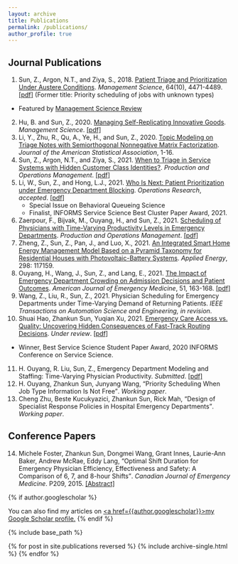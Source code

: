```yaml
---
layout: archive
title: Publications
permalink: /publications/
author_profile: true
---
```


## Journal Publications

1. Sun, Z., Argon, N.T., and Ziya, S., 2018. [Patient Triage and Prioritization Under Austere Conditions](https://doi.org/10.1287/mnsc.2017.2855). _Management Science_, 64(10), 4471-4489. [\[pdf\]](/files/Sun-Argon-Ziya_Final.pdf) (Former title: Priority scheduling of jobs with unknown types)
  * Featured by <a href="https://www.informs.org/Blogs/ManSci-Blogs/Management-Science-Review/Patient-Triage-and-Prioritization-Under-Austere-Conditions" style="color: inherit;">Management Science Review</a>
2. Hu, B. and Sun, Z., 2020. [Managing Self-Replicating Innovative Goods](https://doi.org/10.1287/mnsc.2020.3936). _Management Science_. [\[pdf\]](/files/MS-replication-final.pdf)
3. Li, Y., Zhu, R., Qu, A., Ye, H., and Sun, Z., 2020. [Topic Modeling on Triage Notes with Semiorthogonal Nonnegative Matrix Factorization](https://doi.org/10.1080/01621459.2020.1862667). _Journal of the American Statistical Association_, 1-16.
4. Sun, Z., Argon, N.T., and Ziya, S., 2021. [When to Triage in Service Systems with Hidden Customer Class Identities?](https://doi.org/10.1111/poms.13494). _Production and Operations Management_. [\[pdf\]](/files/Sun-Argon-Ziya-Arrival-POM.pdf)
5. Li, W., Sun, Z., and Hong, L.J., 2021. [Who Is Next: Patient Prioritization under Emergency Department Blocking](https://zhanksun.github.io/publications/). _Operations Research_, _accepted_. [\[pdf\]](/files/Waiting_Time_Puzzle_final.pdf)
	* Special Issue on Behavioral Queueing Science
	* Finalist, INFORMS Service Science Best Cluster Paper Award, 2021.
6. Zaerpour, F., Bijvak, M., Ouyang, H., and Sun, Z., 2021. [Scheduling of Physicians with Time-Varying Productivity Levels in Emergency Departments](https://doi.org/10.1111/poms.13571). _Production and Operations Management_. [\[pdf\]](/files/Physician_Rostering_POM.pdf)
7. Zheng, Z., Sun, Z., Pan, J., and Luo, X., 2021. [An Integrated Smart Home Energy Management Model Based on a Pyramid Taxonomy for Residential Houses with Photovoltaic-Battery Systems](https://doi.org/10.1016/j.apenergy.2021.117159). _Applied Energy_, 298: 117159.
8. Ouyang, H., Wang, J., Sun, Z., and Lang, E., 2021. [The Impact of Emergency Department Crowding on Admission Decisions and Patient Outcomes](https://doi.org/10.1016/j.ajem.2021.10.049). _American Journal of Emergency Medicine_, 51, 163-168. [\[pdf\]](/files/ED_crowding_impact.pdf)
9. Wang, Z., Liu, R., Sun, Z., 2021. Physician Scheduling for Emergency Departments under Time-Varying Demand of Returning Patients. _IEEE Transactions on Automation Science and Engineering, in revision_.
10. Shuai Hao, Zhankun Sun, Yuqian Xu, 2021. [Emergency Care Access vs. Quality: Uncovering Hidden Consequences of Fast-Track Routing Decisions](https://papers.ssrn.com/sol3/papers.cfm?abstract_id=3923955). _Under review_. [\[pdf\]](/files/FT_routing.pdf)
  * Winner, Best Service Science Student Paper Award, 2020 INFORMS Conference on Service Science.
11. H. Ouyang, R. Liu, Sun, Z., Emergency Department Modeling and Staffing: Time-Varying Physician Productivity. _Submitted_. [\[pdf\]](/files/ED_Modeling_PPH.pdf)
12. H. Ouyang, Zhankun Sun, Junyang Wang, <q>Priority Scheduling When Job Type Information Is Not Free</q>. _Working paper_.
13. Cheng Zhu, Beste Kucukyazici, Zhankun Sun,  Rick Mah, <q>Design of Specialist Response Policies in Hospital Emergency Departments</q>. _Working paper_.

## Conference Papers
<!--
12. Michele Foster, Zhankun Sun, Dongmei Wang, Grant Innes, Laurie-Ann Baker, Andrew McRae, Eddy Lang, <q>Optimal Shift Duration for Emergency Physician Efficiency, Effectiveness and Safety: A Comparison of 6, 7, and 8-hour Shifts</q>. _Canadian Journal of Emergency Medicine_. P209, 2015. [\[Abstract\]](https://nbtrauma.ca/wp-content/uploads/2020/10/Phelna-et-al-2015.pdf) [\[pdf\]](/files/optimal-shift-duration-for-em-physician-efficiency-foster-abstract-2015.pdf)
-->
<ol start="14">
    <li> Michele Foster, Zhankun Sun, Dongmei Wang, Grant Innes, Laurie-Ann Baker, Andrew McRae, Eddy Lang, <q>Optimal Shift Duration for Emergency Physician Efficiency, Effectiveness and Safety: A Comparison of 6, 7, and 8-hour Shifts</q>. <i>Canadian Journal of Emergency Medicine</i>. P209, 2015. <a href="https://nbtrauma.ca/wp-content/uploads/2020/10/Phelna-et-al-2015.pdf" style="color: inherit; text-decoration: underline;text-decoration-color:initial;">[Abstract]</a></li>
</ol>


{% if author.googlescholar %}
<!---
6. Huiyin Ouyang, **Zhankun Sun**, Junyang Wang, <q>Impact of Classification Accuracy for Scheduling Jobs with Unknown Types in Service Systems</q>. _Working paper_.
## Working in Progress
* Huiyin Ouyang, **Zhankun Sun**, <q>On Scheduling a Two-Class Queue with Concave Waiting Cost</q>. _Working paper_.
* <q>Allocation of Intensive Care Unit Beds with Patient Abandonment and Readmission</q>, with H. Ouyang.
* <q>Admission Control under Imperfect Customer Information</q>, with H. Ouyang.
* <q>Mining Triage Notes to Predict Hospital Admissions from Emergency Departments</q>, with H. Ye, et al.

<ol start="9">
    <li><q>Allocation of Intensive Care Unit Beds with Readmission</q>, with H. Ouyang.</li>
    <li><q>Admission Control under Imperfect Customer Information</q>, with H. Ouyang.</li>
    <li><q>Mining Triage Notes to Predict Hospital Admissions from Emergency Departments</q>, with H. Ye, et al.</li>
</ol>
--->
  You can also find my articles on <u><a href=</q>{{author.googlescholar}}</q>>my Google Scholar profile</a>.</u>
{% endif %}

{% include base_path %}

{% for post in site.publications reversed %}
  {% include archive-single.html %}
{% endfor %}
